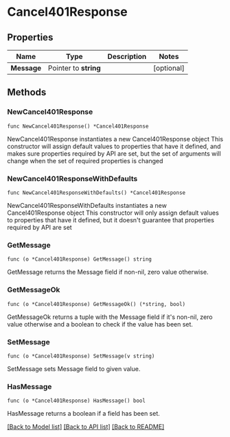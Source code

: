 # Cancel401Response

## Properties

Name | Type | Description | Notes
------------ | ------------- | ------------- | -------------
**Message** | Pointer to **string** |  | [optional] 

## Methods

### NewCancel401Response

`func NewCancel401Response() *Cancel401Response`

NewCancel401Response instantiates a new Cancel401Response object
This constructor will assign default values to properties that have it defined,
and makes sure properties required by API are set, but the set of arguments
will change when the set of required properties is changed

### NewCancel401ResponseWithDefaults

`func NewCancel401ResponseWithDefaults() *Cancel401Response`

NewCancel401ResponseWithDefaults instantiates a new Cancel401Response object
This constructor will only assign default values to properties that have it defined,
but it doesn't guarantee that properties required by API are set

### GetMessage

`func (o *Cancel401Response) GetMessage() string`

GetMessage returns the Message field if non-nil, zero value otherwise.

### GetMessageOk

`func (o *Cancel401Response) GetMessageOk() (*string, bool)`

GetMessageOk returns a tuple with the Message field if it's non-nil, zero value otherwise
and a boolean to check if the value has been set.

### SetMessage

`func (o *Cancel401Response) SetMessage(v string)`

SetMessage sets Message field to given value.

### HasMessage

`func (o *Cancel401Response) HasMessage() bool`

HasMessage returns a boolean if a field has been set.


[[Back to Model list]](../README.md#documentation-for-models) [[Back to API list]](../README.md#documentation-for-api-endpoints) [[Back to README]](../README.md)


